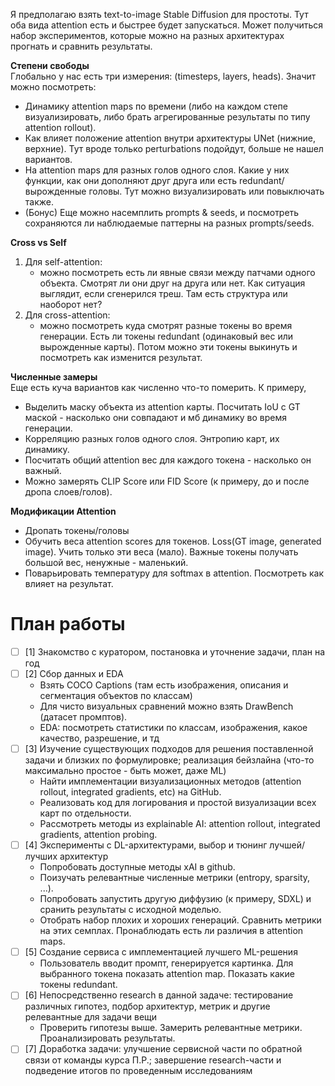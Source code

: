 Я предполагаю взять text-to-image Stable Diffusion для простоты. Тут оба вида attention есть и быстрее будет запускаться. Может получиться набор экспериментов, которые можно на разных архитектурах прогнать и сравнить результаты.

**Степени свободы** <br>
Глобально у нас есть три измерения: (timesteps, layers, heads). Значит можно посмотреть:
* Динамику attention maps по времени (либо на каждом степе визуализировать, либо брать агрегированные результаты по типу attention rollout).
* Как влияет положение attention внутри архитектуры UNet (нижние, верхние). Тут вроде только perturbations подойдут, больше не нашел вариантов.
* На attention maps для разных голов одного слоя. Какие у них функции, как они дополняют друг друга или есть redundant/вырожденные головы. Тут можно визуализировать или повыключать также.
* (Бонус) Еще можно насемплить prompts & seeds, и посмотреть сохраняются ли наблюдаемые паттерны на разных prompts/seeds.

**Cross vs Self**
1. Для self-attention:
    * можно посмотреть есть ли явные связи между патчами одного объекта. Смотрят ли они друг на друга или нет. Как ситуация выглядит, если сгенерился треш. Там есть структура или наоборот нет?
2. Для cross-attention:
    * можно посмотреть куда смотрят разные токены во время генерации. Есть ли токены redundant (одинаковый вес или вырожденные карты). Потом можно эти токены выкинуть и посмотреть как изменится результат.

**Численные замеры** <br>
Еще есть куча вариантов как численно что-то померить. К примеру,
* Выделить маску объекта из attention карты. Посчитать IoU с GT маской - насколько они совпадают и мб динамику во время генерации.
* Корреляцию разных голов одного слоя. Энтропию карт, их динамику.
* Посчитать общий attention вес для каждого токена - насколько он важный.
* Можно замерять CLIP Score или FID Score (к примеру, до и после дропа слоев/голов).

**Модификации Attention**
* Дропать токены/головы
* Обучить веса attention scores для токенов. Loss(GT image, generated image). Учить только эти веса (мало). Важные токены получать большой вес, ненужные - маленький.
* Поварьировать температуру для softmax в attention. Посмотреть как влияет на результат.

# План работы
- [ ] [1] Знакомство с куратором, постановка и уточнение задачи, план на год
- [ ] [2] Сбор данных и EDA
  * Взять COCO Captions (там есть изображения, описания и сегментация объектов по классам)
  * Для чисто визуальных сравнений можно взять DrawBench (датасет промптов).
  * EDA: посмотреть статистики по классам, изображения, какое качество, разрешение, и тд
- [ ] [3] Изучение существующих подходов для решения поставленной задачи и близких по формулировке; реализация бейзлайна (что-то максимально простое - быть может, даже ML)
  * Найти имплементации визуализационных методов (attention rollout, integrated gradients, etc) на GitHub.
  * Реализовать код для логирования и простой визуализации всех карт по отдельности.
  * Рассмотреть методы из explainable AI: attention rollout, integrated gradients, attention probing.
- [ ] [4] Эксперименты с DL-архитектурами, выбор и тюнинг лучшей/лучших архитектур
  * Попробовать доступные методы xAI в github.
  * Поизучать релевантные численные метрики (entropy, sparsity, ...). 
  * Попробовать запустить другую диффузию (к примеру, SDXL) и сранить результаты с исходной моделью.
  * Отобрать набор плохих и хороших генераций. Сравнить метрики на этих семплах. Пронаблюдать есть ли различия в attention maps.
- [ ] [5] Создание сервиса с имплементацией лучшего ML-решения
  * Пользователь вводит промпт, генерируется картинка. Для выбранного токена показать attention map. Показать какие токены redundant.
- [ ] [6] Непосредственно research в данной задаче: тестирование различных гипотез, подбор архитектур, метрик и другие релевантные для задачи вещи
  * Проверить гипотезы выше. Замерить релевантные метрики. Проанализировать результаты.
- [ ] [7] Доработка задачи: улучшение сервисной части по обратной связи от команды курса П.Р.; завершение research-части и подведение итогов по проведенным исследованиям
